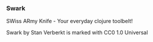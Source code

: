 ### Swark

SWiss ARmy Knife - Your everyday clojure toolbelt!

Swark by Stan Verberkt is marked with CC0 1.0 Universal 
